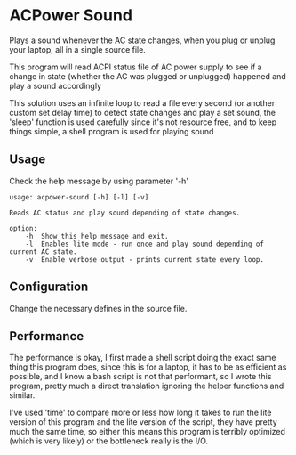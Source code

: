 # ACPower Sound
Plays a sound whenever the AC state changes, when you plug or unplug your laptop, all in a single source file.

This program will read ACPI status file of AC power supply to see if a change in 
state (whether the AC was plugged or unplugged) happened and play a sound accordingly

This solution uses an infinite loop to read a file every second (or another custom set delay time)
to detect state changes and play a set sound, the 'sleep' function is used carefully since it's not
resource free, and to keep things simple, a shell program is used for playing sound

## Usage
Check the help message by using parameter '-h'
```
usage: acpower-sound [-h] [-l] [-v]

Reads AC status and play sound depending of state changes.

option:
	-h	Show this help message and exit.
	-l	Enables lite mode - run once and play sound depending of current AC state.
	-v	Enable verbose output - prints current state every loop.
```

## Configuration
Change the necessary defines in the source file.

## Performance
The performance is okay, I first made a shell script doing the exact same thing this program does, since this is for a laptop, it has to be as
efficient as possible, and I know a bash script is not that performant, so I wrote this program, pretty much a direct translation ignoring the
helper functions and similar.

I've used 'time' to compare more or less how long it takes to run the lite version of this program and the lite
version of the script, they have pretty much the same time, so either this means this program is terribly optimized (which is very likely) or
the bottleneck really is the I/O.
